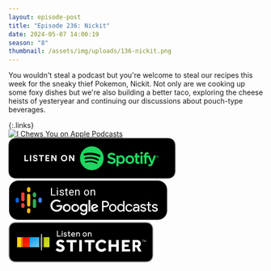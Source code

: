 ```yaml
---
layout: episode-post
title: "Episode 236: Nickit"
date: 2024-05-07 14:00:19
season: "8"
thumbnail: /assets/img/uploads/136-nickit.png
---
```

You wouldn't steal a podcast but you're welcome to steal our recipes this week for the sneaky thief Pokemon, Nickit. Not only are we cooking up some foxy dishes but we're also building a better taco, exploring the cheese heists of yesteryear and continuing our discussions about pouch-type beverages.

{:.links}  
[![I Chews You on Apple Podcasts](https://linkmaker.itunes.apple.com/en-us/badge-lrg.svg?releaseDate=2019-04-16T00:00:00Z&kind=podcast&bubble=podcasts)](https://podcasts.apple.com/us/podcast/236-nickit/id1455409177?i=1000654825239)  [![I Chews You on Spotify](/assets/img/uploads/spotify-badge-button.svg)](https://open.spotify.com/episode/3KY1SvfeGg03eCW8GNCZUL?si=bahM8KlhRuKcl_tbSjSH_g)  [![I Chews You on Google Podcasts](/assets/img/uploads/google-podcasts-badge-button.svg)](undefined)  [![I Chews You on Stitcher](/assets/img/uploads/stitcher-badge-button.svg)](undefined)